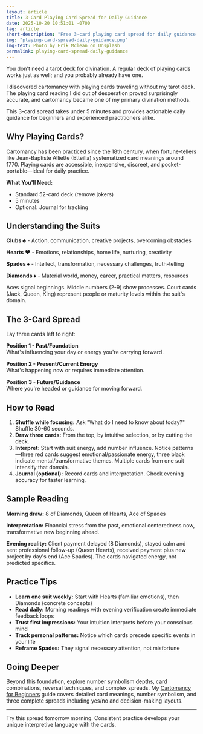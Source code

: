 ```yaml
---
layout: article
title: 3-Card Playing Card Spread for Daily Guidance
date: 2025-10-20 10:51:01 -0700
tag: article
short-description: "Free 3-card playing card spread for daily guidance. Simple cartomancy layout for beginners with card position meanings. Start reading playing cards today."
img: "playing-card-spread-daily-guidance.png"
img-text: Photo by Erik Mclean on Unsplash
permalink: playing-card-spread-daily-guidance
---   
```


You don't need a tarot deck for divination. A regular deck of playing cards works just as well; and you probably already have one.

I discovered cartomancy with playing cards traveling without my tarot deck. The playing card reading I did out of desperation proved surprisingly accurate, and cartomancy became one of my primary divination methods.

This 3-card spread takes under 5 minutes and provides actionable daily guidance for beginners and experienced practitioners alike.

## Why Playing Cards?

Cartomancy has been practiced since the 18th century, when fortune-tellers like Jean-Baptiste Alliette (Etteilla) systematized card meanings around 1770. Playing cards are accessible, inexpensive, discreet, and pocket-portable—ideal for daily practice.

**What You'll Need:**
- Standard 52-card deck (remove jokers)
- 5 minutes
- Optional: Journal for tracking

## Understanding the Suits

**Clubs ♣** - Action, communication, creative projects, overcoming obstacles

**Hearts ♥** - Emotions, relationships, home life, nurturing, creativity

**Spades ♠** - Intellect, transformation, necessary challenges, truth-telling

**Diamonds ♦** - Material world, money, career, practical matters, resources

Aces signal beginnings. Middle numbers (2-9) show processes. Court cards (Jack, Queen, King) represent people or maturity levels within the suit's domain.

## The 3-Card Spread

Lay three cards left to right:

**Position 1 - Past/Foundation**  
What's influencing your day or energy you're carrying forward.

**Position 2 - Present/Current Energy**  
What's happening now or requires immediate attention.

**Position 3 - Future/Guidance**  
Where you're headed or guidance for moving forward.


## How to Read

1. **Shuffle while focusing:** Ask "What do I need to know about today?" Shuffle 30-60 seconds.
2. **Draw three cards:** From the top, by intuitive selection, or by cutting the deck.
3. **Interpret:** Start with suit energy, add number influence. Notice patterns—three red cards suggest emotional/passionate energy, three black indicate mental/transformative themes. Multiple cards from one suit intensify that domain.
4. **Journal (optional):** Record cards and interpretation. Check evening accuracy for faster learning.

## Sample Reading

**Morning draw:** 8 of Diamonds, Queen of Hearts, Ace of Spades

**Interpretation:** Financial stress from the past, emotional centeredness now, transformative new beginning ahead.

**Evening reality:** Client payment delayed (8 Diamonds), stayed calm and sent professional follow-up (Queen Hearts), received payment plus new project by day's end (Ace Spades). The cards navigated energy, not predicted specifics.

## Practice Tips

- **Learn one suit weekly:** Start with Hearts (familiar emotions), then Diamonds (concrete concepts)
- **Read daily:** Morning readings with evening verification create immediate feedback loops
- **Trust first impressions:** Your intuition interprets before your conscious mind
- **Track personal patterns:** Notice which cards precede specific events in your life
- **Reframe Spades:** They signal necessary attention, not misfortune

## Going Deeper

Beyond this foundation, explore number symbolism depths, card combinations, reversal techniques, and complex spreads. My [Cartomancy for Beginners](https://ko-fi.com/s/95f9c29692) guide covers detailed card meanings, number symbolism, and three complete spreads including yes/no and decision-making layouts.

---

Try this spread tomorrow morning. Consistent practice develops your unique interpretive language with the cards.
